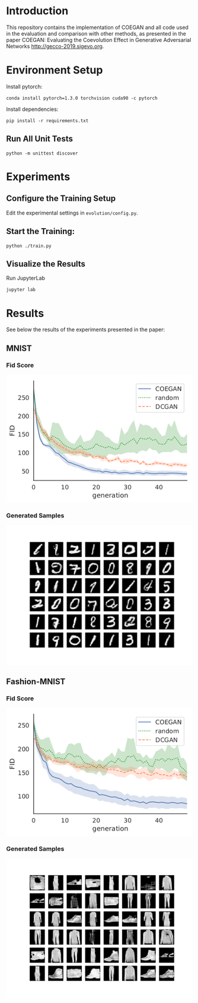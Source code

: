 # Introduction

This repository contains the implementation of COEGAN and all code used in the evaluation and comparison with other methods, as presented in the paper COEGAN: Evaluating the Coevolution Effect in Generative Adversarial Networks http://gecco-2019.sigevo.org.

# Environment Setup

Install pytorch:

```
conda install pytorch=1.3.0 torchvision cuda90 -c pytorch
```

Install dependencies:
```
pip install -r requirements.txt
```

## Run All Unit Tests

```
python -m unittest discover
```

# Experiments

## Configure the Training Setup

Edit the experimental settings in `evolution/config.py`.

## Start the Training:
```
python ./train.py
```

## Visualize the Results

Run JupyterLab

```
jupyter lab
```

# Results

See below the results of the experiments presented in the paper:

## MNIST

### Fid Score
![FID Score](./images/mnist_fid_score_g.png)

### Generated Samples
![FID Score](./images/mnist_samples.png)

## Fashion-MNIST

### Fid Score
![FID Score](./images/fashionmnist_fid_score_g.png)

### Generated Samples
![FID Score](./images/fashionmnist_samples.png)
